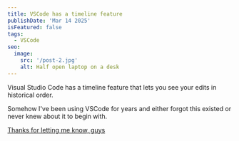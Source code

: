 ```yaml
---
title: VSCode has a timeline feature
publishDate: 'Mar 14 2025'
isFeatured: false
tags:
  - VSCode
seo:
  image:
    src: '/post-2.jpg'
    alt: Half open laptop on a desk
---
```


Visual Studio Code has a timeline feature that lets you see your edits in historical order.

Somehow I've been using VSCode for years and either forgot this existed or never knew about it to begin with.

[Thanks for letting me know, guys](https://bsky.app/profile/christinacodes.dev/post/3lkewwtmams27)
